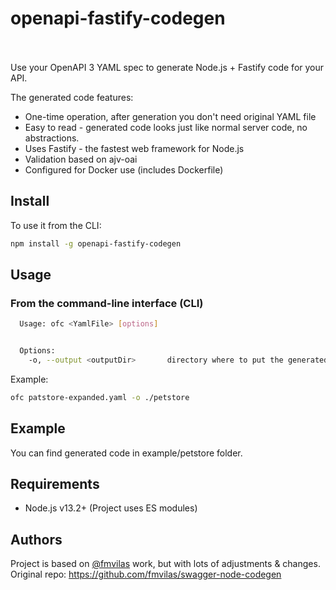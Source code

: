 # openapi-fastify-codegen




<br><br>
Use your OpenAPI 3 YAML spec to generate Node.js + Fastify code for your API.

The generated code features:

* One-time operation, after generation you don't need original YAML file 
* Easy to read - generated code looks just like normal server code, no abstractions.
* Uses Fastify - the fastest web framework for Node.js
* Validation based on ajv-oai
* Configured for Docker use (includes Dockerfile)


## Install

To use it from the CLI:

```bash
npm install -g openapi-fastify-codegen
```

## Usage

### From the command-line interface (CLI)

```bash
  Usage: ofc <YamlFile> [options]


  Options:
    -o, --output <outputDir>       directory where to put the generated files
```

Example:

```bash
ofc patstore-expanded.yaml -o ./petstore 
```

## Example

You can find generated code in example/petstore folder.


## Requirements

* Node.js v13.2+   (Project uses ES modules)


## Authors

Project is based on [@fmvilas](http://twitter.com/fmvilas) work, but with lots of adjustments & changes.
<br/>
Original repo:
https://github.com/fmvilas/swagger-node-codegen
